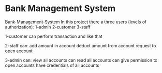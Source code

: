 # Bank Management System

Bank-Management-System
In this project there a three users (levels of authorization): 1-admin 2-customer 3-staff

1-customer can perform transaction and like that

2-staff can: add amount in account deduct amount from account request to open account

3-admin can: view all accounts can read all accounts can give permission to open accounts have credentials of all accounts
